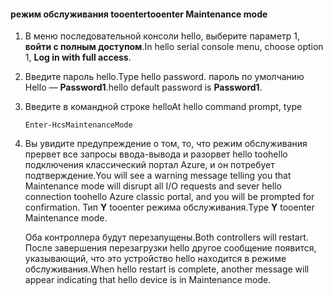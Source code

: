 <!--author=SharS last changed: 12/01/15-->

#### <a name="tooenter-maintenance-mode"></a><span data-ttu-id="4f0dc-101">режим обслуживания tooenter</span><span class="sxs-lookup"><span data-stu-id="4f0dc-101">tooenter Maintenance mode</span></span>
1. <span data-ttu-id="4f0dc-102">В меню последовательной консоли hello, выберите параметр 1, **войти с полным доступом**.</span><span class="sxs-lookup"><span data-stu-id="4f0dc-102">In hello serial console menu, choose option 1, **Log in with full access**.</span></span>
2. <span data-ttu-id="4f0dc-103">Введите пароль hello.</span><span class="sxs-lookup"><span data-stu-id="4f0dc-103">Type hello password.</span></span> <span data-ttu-id="4f0dc-104">пароль по умолчанию Hello — **Password1**.</span><span class="sxs-lookup"><span data-stu-id="4f0dc-104">hello default password is **Password1**.</span></span>
3. <span data-ttu-id="4f0dc-105">Введите в командной строке hello</span><span class="sxs-lookup"><span data-stu-id="4f0dc-105">At hello command prompt, type</span></span>
   
     `Enter-HcsMaintenanceMode`
4. <span data-ttu-id="4f0dc-106">Вы увидите предупреждение о том, то, что режим обслуживания прервет все запросы ввода-вывода и разорвет hello toohello подключения классический портал Azure, и он потребует подтверждение.</span><span class="sxs-lookup"><span data-stu-id="4f0dc-106">You will see a warning message telling you that Maintenance mode will disrupt all I/O requests and sever hello connection toohello Azure classic portal, and you will be prompted for confirmation.</span></span> <span data-ttu-id="4f0dc-107">Тип **Y** tooenter режима обслуживания.</span><span class="sxs-lookup"><span data-stu-id="4f0dc-107">Type **Y** tooenter Maintenance mode.</span></span>
   
    <span data-ttu-id="4f0dc-108">Оба контроллера будут перезапущены.</span><span class="sxs-lookup"><span data-stu-id="4f0dc-108">Both controllers will restart.</span></span> <span data-ttu-id="4f0dc-109">После завершения перезагрузки hello другое сообщение появится, указывающий, что это устройство hello находится в режиме обслуживания.</span><span class="sxs-lookup"><span data-stu-id="4f0dc-109">When hello restart is complete, another message will appear indicating that hello device is in Maintenance mode.</span></span>


